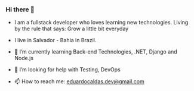 ### Hi there 👋
  
- I am a fullstack developer who loves learning new technologies. Living by the rule that says: Grow a little bit everyday
- I live in Salvador - Bahia in Brazil.

- 🌱 I’m currently learning Back-end Technologies, .NET, Django and Node.js
- 🤔 I’m looking for help with Testing, DevOps


- 📫 How to reach me: eduardocaldas.dev@gmail.com



